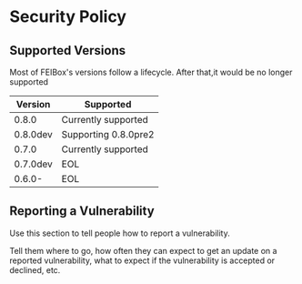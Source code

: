 # Security Policy

## Supported Versions

Most of FEIBox's versions follow a lifecycle. After that,it would be no longer supported

| Version | Supported           |
| ------- | ------------------- |
| 0.8.0   | Currently supported |
| 0.8.0dev| Supporting 0.8.0pre2|
| 0.7.0   | Currently supported |
| 0.7.0dev| EOL |
| 0.6.0-  | EOL |

## Reporting a Vulnerability

Use this section to tell people how to report a vulnerability.

Tell them where to go, how often they can expect to get an update on a
reported vulnerability, what to expect if the vulnerability is accepted or
declined, etc.
